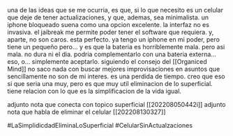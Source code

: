 una de las ideas que se me ocurria, es que, si lo que necesito es un celular que deje de tener actualizaciones, y que, ademas, sea minimalista. un iphone bloqueado suena como una opcion excelente. la interfaz no es invasiva. el jaibreak me permite poder tener el software que requiera. y, aparte, no son caros. esta perfecto. ya tengo un iphone en mi poder, pero tiene un pequeño pero... y es que la bateria es horriblemente mala. pero asi mala. no dura ni el dia. podria complementarlo con una bateria externa... eso, o... simplemente aceptarlo. siguiendo el consejo del [[Organiced Mind]] no saco nada con buscar mejores improvisaciones en asuntos que sencillamente no son de mi interes. es una perdida de tiempo. creo que eso si que seria una muy, pero es que muy util eliminacion de lo superficial.
tiene relacion con lo que es la simplificacion de la vida igual.

adjunto nota que conecta con topico superficial [[202208050442i]]
adjunto nota que habla de eliminar el celular [[202208130327]]

#LaSimplidicdadEliminaLoSuperficial
#CelularSinActualzaciones







